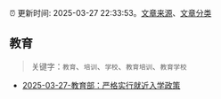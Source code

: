 :alarm_clock: 更新时间: 2025-03-27 22:33:53。[文章来源](/README.md)、[文章分类](/TAGS.md)

## 教育


> 关键字：`教育`、`培训`、`学校`、`教育培训`、`教育学校`



- [2025-03-27-教育部：严格实行就近入学政策](https://www.cls.cn/detail/1985293) 
